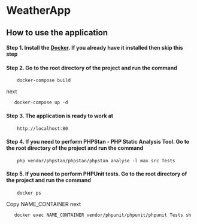 # WeatherApp
## How to use the application
#### Step 1. Install the [Docker](https://www.docker.com/). If you already have it installed then skip this step
#### Step 2. Go to the root directory of the project and run the command
```
    docker-compose build
```
next
```
   docker-compose up -d
```
#### Step 3. The application is ready to work at
```
    http://localhost:80
```
#### Step 4. If you need to perform PHPStan - PHP Static Analysis Tool. Go to the root directory of the project and run the command
```
    php vendor/phpstan/phpstan/phpstan analyse -l max src Tests
```
#### Step 5. If you need to perform PHPUnit tests. Go to the root directory of the project and run the command
```
    docker ps
```
Copy NAME_CONTAINER
next
```
   docker exec NAME_CONTAINER vendor/phpunit/phpunit/phpunit Tests sh

```
